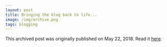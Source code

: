 ```yaml
---
layout: post
title: Bringing the blog back to life...
image: /img/archive.png
tags: blogging
---
```

This archived post was originally published on May 22, 2018. Read it [here](/alex.ciobanu.org/index2fb6.html).
